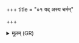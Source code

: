 +++
title = "०१ यद् अस्य चर्मम्"

+++
<details><summary>मूलम् (GR)</summary>

यद् अस्य चर्मं तद् अभ्रं यानि लोमानि तानि नक्षत्राणि ॥
</details>
